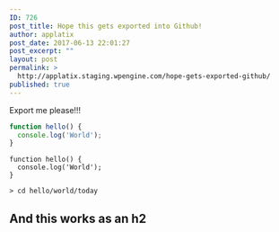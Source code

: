 ```yaml
---
ID: 726
post_title: Hope this gets exported into Github!
author: applatix
post_date: 2017-06-13 22:01:27
post_excerpt: ""
layout: post
permalink: >
  http://applatix.staging.wpengine.com/hope-gets-exported-github/
published: true
---
```

Export me please!!!

```javascript
function hello() {
  console.log('World');
}
```

<pre><code class="javascript">function hello() {
  console.log('World');
}
</code></pre>

<pre><code>&gt; cd hello/world/today
</code></pre>

<h2>And this works as an h2 </h2>
